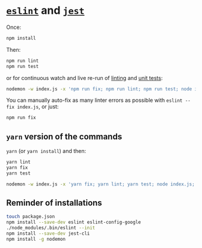 # [`eslint`](https://github.com/hchiam/learning-eslint-google) and [`jest`](https://github.com/hchiam/learning-jest)

Once:

```bash
npm install
```

Then:

```bash
npm run lint
npm run test
```

or for continuous watch and live re-run of [linting](https://github.com/hchiam/eslint-and-jest/blob/master/package.json#L8) and [unit tests](https://github.com/hchiam/eslint-and-jest/blob/master/package.json#L7):

```bash
nodemon -w index.js -x 'npm run fix; npm run lint; npm run test; node index.js;'
```

You can manually auto-fix as many linter errors as possible with `eslint --fix index.js`, or just:

```bash
npm run fix
```

## `yarn` version of the commands

`yarn` (or `yarn install`) and then:

```bash
yarn lint
yarn fix
yarn test
```

```bash
nodemon -w index.js -x 'yarn fix; yarn lint; yarn test; node index.js;'
```

## Reminder of installations

```bash
touch package.json
npm install --save-dev eslint eslint-config-google
./node_modules/.bin/eslint --init
npm install --save-dev jest-cli
npm install -g nodemon
```
